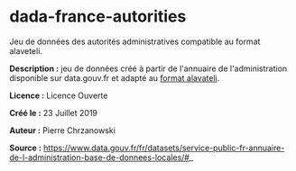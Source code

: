 # dada-france-autorities

Jeu de données des autorités administratives compatible au format alaveteli.

**Description :** jeu de données créé à partir de l'annuaire de l'administration disponible sur data.gouv.fr et adapté au [format alavateli](https://alaveteli.org/docs/running/admin_manual/).

**Licence :** Licence Ouverte

**Créé le :** 23 Juillet 2019

**Auteur :** Pierre Chrzanowski

**Source :** https://www.data.gouv.fr/fr/datasets/service-public-fr-annuaire-de-l-administration-base-de-donnees-locales/#_


